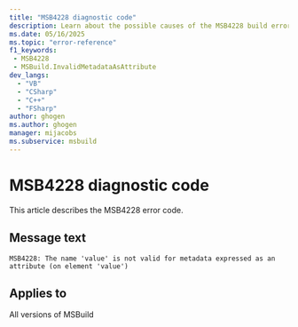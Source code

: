 ```yaml
---
title: "MSB4228 diagnostic code"
description: Learn about the possible causes of the MSB4228 build error, and get troubleshooting tips.
ms.date: 05/16/2025
ms.topic: "error-reference"
f1_keywords:
 - MSB4228
 - MSBuild.InvalidMetadataAsAttribute
dev_langs:
  - "VB"
  - "CSharp"
  - "C++"
  - "FSharp"
author: ghogen
ms.author: ghogen
manager: mijacobs
ms.subservice: msbuild
---
```


# MSB4228 diagnostic code

<!-- :::ErrorDefinitionDescription::: -->
<!-- :::editable-content name="introDescription"::: -->
This article describes the MSB4228 error code.
<!-- :::editable-content-end::: -->

## Message text

<!-- :::editable-content name="messageText"::: -->
`MSB4228: The name 'value' is not valid for metadata expressed as an attribute (on element 'value')`
<!-- :::editable-content-end::: -->
<!-- MSB4228: The name "{0}" is not valid for metadata expressed as an attribute (on element <{1}>) -->

<!-- :::editable-content name="postOutputDescription"::: -->
<!--
{StrBegin="MSB4228: "}
-->
<!-- :::editable-content-end::: -->
<!-- :::ErrorDefinitionDescription-end::: -->

## Applies to

All versions of MSBuild

